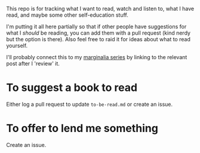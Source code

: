 This repo is for tracking what I want to read, watch and listen to, what I have read, and maybe some other self-education stuff.

I'm putting it all here partially so that if other people have suggestions for what I _should_ be reading, you can add them with a pull request (kind nerdy but the option is there). Also feel free to raid it for ideas about what to read yourself.

I'll probably connect this to my [marginalia series](https://www.hughrundle.net/tag/marginalia/) by linking to the relevant post after I 'review' it.

# To suggest a book to read

Either log a pull request to update `to-be-read.md` or create an issue.

# To offer to lend me something

Create an issue.